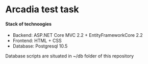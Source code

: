 # Arcadia test task
#### Stack of technoogies
* Backend: ASP.NET Core MVC 2.2 + EntityFrameworkCore 2.2
* Frontend: HTML + CSS
* Database: Postgresql 10.5

Database scripts are situated in ~/db folder of this repository
